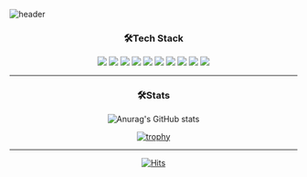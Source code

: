 ![header](https://capsule-render.vercel.app/api?type=slice&color=gradient&text=%20JeongMin%20%20&height=200&fontSize=100)

 <div align='center'>
	
### 🛠️Tech Stack

<img src="https://img.shields.io/badge/TypeScript-3178C6?style=for-the-badge&logo=TypeScript&logoColor=white">
<img src="https://img.shields.io/badge/JavaScript-F7DF1E?style=for-the-badge&logo=JavaScript&logoColor=white">
<img src="https://img.shields.io/badge/Kotlin-37F52FF?style=for-the-badge&logo=Kotlin&logoColor=white">
<img src="https://img.shields.io/badge/Node.js-339933?style=for-the-badge&logo=Node.js&logoColor=white">
<img src="https://img.shields.io/badge/NestJs-E0234E?style=for-the-badge&logo=NestJs&logoColor=white">
<img src="https://img.shields.io/badge/Spring Boot-6DB33F?style=for-the-badge&logo=Spring Boot&logoColor=white">
<img src="https://img.shields.io/badge/MySQL-34479A1?style=for-the-badge&logo=MySQL&logoColor=white">
<img src="https://img.shields.io/badge/Docker-2496ED?style=for-the-badge&logo=Docker&logoColor=white">
<img src="https://img.shields.io/badge/Jenkins-D24939?style=for-the-badge&logo=Jenkins&logoColor=white">
<img src="https://img.shields.io/badge/Amazon AWS-232F3E?style=for-the-badge&logo=Amazon AWS&logoColor=white">

---

### 🛠️Stats

![Anurag's GitHub stats](https://github-readme-stats.vercel.app/api?username=xhfkd00&show_icons=true&theme=radical)

[![trophy](https://github-profile-trophy.vercel.app/?username=xhfkd00)](https://github.com/ryo-ma/github-profile-trophy)

---

[![Hits](https://hits.seeyoufarm.com/api/count/incr/badge.svg?url=https%3A%2F%2Fgithub.com%2Fxhfkd00&count_bg=%2379C83D&title_bg=%23555555&icon=github.svg&icon_color=%23E7E7E7&title=hits&edge_flat=false)](https://hits.seeyoufarm.com)

</div>
<!-- [![Top Langs](https://github-readme-stats-nine-brown.vercel.app/api/top-langs/?username=xhfkd00)](https://github.com/anuraghazra/github-readme-stats) -->

<!--
**xhfkd00/xhfkd00** is a ✨ _special_ ✨ repository because its `README.md` (this file) appears on your GitHub profile.

Here are some ideas to get you started:

- 🔭 I’m currently working on ...
- 🌱 I’m currently learning ...
- 👯 I’m looking to collaborate on ...
- 🤔 I’m looking for help with ...
- 💬 Ask me about ...
- 📫 How to reach me: ...
- 😄 Pronouns: ...
- ⚡ Fun fact: ...
-->
